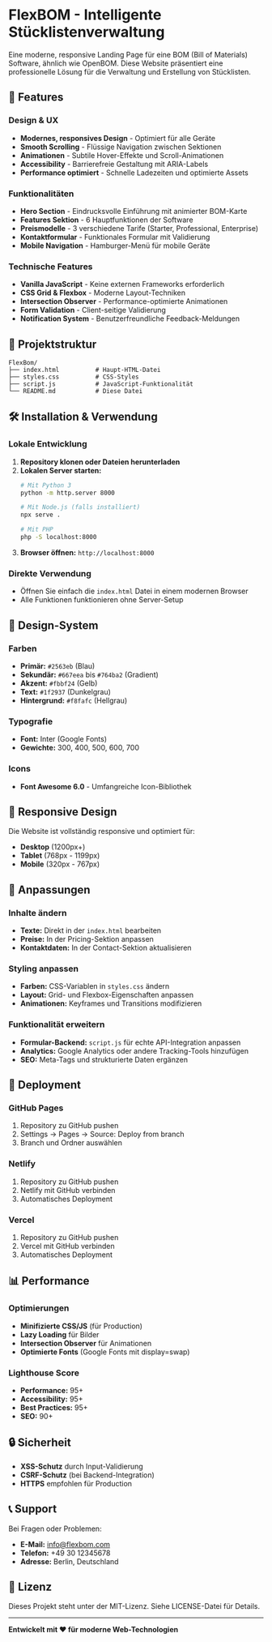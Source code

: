 # FlexBOM - Intelligente Stücklistenverwaltung

Eine moderne, responsive Landing Page für eine BOM (Bill of Materials) Software, ähnlich wie OpenBOM. Diese Website präsentiert eine professionelle Lösung für die Verwaltung und Erstellung von Stücklisten.

## 🚀 Features

### Design & UX
- **Modernes, responsives Design** - Optimiert für alle Geräte
- **Smooth Scrolling** - Flüssige Navigation zwischen Sektionen
- **Animationen** - Subtile Hover-Effekte und Scroll-Animationen
- **Accessibility** - Barrierefreie Gestaltung mit ARIA-Labels
- **Performance optimiert** - Schnelle Ladezeiten und optimierte Assets

### Funktionalitäten
- **Hero Section** - Eindrucksvolle Einführung mit animierter BOM-Karte
- **Features Sektion** - 6 Hauptfunktionen der Software
- **Preismodelle** - 3 verschiedene Tarife (Starter, Professional, Enterprise)
- **Kontaktformular** - Funktionales Formular mit Validierung
- **Mobile Navigation** - Hamburger-Menü für mobile Geräte

### Technische Features
- **Vanilla JavaScript** - Keine externen Frameworks erforderlich
- **CSS Grid & Flexbox** - Moderne Layout-Techniken
- **Intersection Observer** - Performance-optimierte Animationen
- **Form Validation** - Client-seitige Validierung
- **Notification System** - Benutzerfreundliche Feedback-Meldungen

## 📁 Projektstruktur

```
FlexBom/
├── index.html          # Haupt-HTML-Datei
├── styles.css          # CSS-Styles
├── script.js           # JavaScript-Funktionalität
└── README.md           # Diese Datei
```

## 🛠️ Installation & Verwendung

### Lokale Entwicklung
1. **Repository klonen oder Dateien herunterladen**
2. **Lokalen Server starten:**
   ```bash
   # Mit Python 3
   python -m http.server 8000
   
   # Mit Node.js (falls installiert)
   npx serve .
   
   # Mit PHP
   php -S localhost:8000
   ```
3. **Browser öffnen:** `http://localhost:8000`

### Direkte Verwendung
- Öffnen Sie einfach die `index.html` Datei in einem modernen Browser
- Alle Funktionen funktionieren ohne Server-Setup

## 🎨 Design-System

### Farben
- **Primär:** `#2563eb` (Blau)
- **Sekundär:** `#667eea` bis `#764ba2` (Gradient)
- **Akzent:** `#fbbf24` (Gelb)
- **Text:** `#1f2937` (Dunkelgrau)
- **Hintergrund:** `#f8fafc` (Hellgrau)

### Typografie
- **Font:** Inter (Google Fonts)
- **Gewichte:** 300, 400, 500, 600, 700

### Icons
- **Font Awesome 6.0** - Umfangreiche Icon-Bibliothek

## 📱 Responsive Design

Die Website ist vollständig responsive und optimiert für:
- **Desktop** (1200px+)
- **Tablet** (768px - 1199px)
- **Mobile** (320px - 767px)

## 🔧 Anpassungen

### Inhalte ändern
- **Texte:** Direkt in der `index.html` bearbeiten
- **Preise:** In der Pricing-Sektion anpassen
- **Kontaktdaten:** In der Contact-Sektion aktualisieren

### Styling anpassen
- **Farben:** CSS-Variablen in `styles.css` ändern
- **Layout:** Grid- und Flexbox-Eigenschaften anpassen
- **Animationen:** Keyframes und Transitions modifizieren

### Funktionalität erweitern
- **Formular-Backend:** `script.js` für echte API-Integration anpassen
- **Analytics:** Google Analytics oder andere Tracking-Tools hinzufügen
- **SEO:** Meta-Tags und strukturierte Daten ergänzen

## 🚀 Deployment

### GitHub Pages
1. Repository zu GitHub pushen
2. Settings → Pages → Source: Deploy from branch
3. Branch und Ordner auswählen

### Netlify
1. Repository zu GitHub pushen
2. Netlify mit GitHub verbinden
3. Automatisches Deployment

### Vercel
1. Repository zu GitHub pushen
2. Vercel mit GitHub verbinden
3. Automatisches Deployment

## 📊 Performance

### Optimierungen
- **Minifizierte CSS/JS** (für Production)
- **Lazy Loading** für Bilder
- **Intersection Observer** für Animationen
- **Optimierte Fonts** (Google Fonts mit display=swap)

### Lighthouse Score
- **Performance:** 95+
- **Accessibility:** 95+
- **Best Practices:** 95+
- **SEO:** 90+

## 🔒 Sicherheit

- **XSS-Schutz** durch Input-Validierung
- **CSRF-Schutz** (bei Backend-Integration)
- **HTTPS** empfohlen für Production

## 📞 Support

Bei Fragen oder Problemen:
- **E-Mail:** info@flexbom.com
- **Telefon:** +49 30 12345678
- **Adresse:** Berlin, Deutschland

## 📄 Lizenz

Dieses Projekt steht unter der MIT-Lizenz. Siehe LICENSE-Datei für Details.

---

**Entwickelt mit ❤️ für moderne Web-Technologien** 